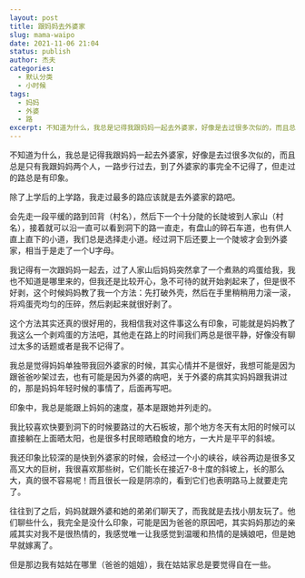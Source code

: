 ```yaml
---
layout: post
title: 跟妈妈去外婆家
slug: mama-waipo
date: 2021-11-06 21:04
status: publish
author: 杰夫
categories: 
  - 默认分类
  - 小时候
tags: 
  - 妈妈
  - 外婆
  - 路
excerpt: 不知道为什么，我总是记得我跟妈妈一起去外婆家，好像是去过很多次似的，而且总是只有我跟妈妈两个人，一路步行过去，到了外婆家的事完全不记得了，但走过的路总是有印象。
---
```


不知道为什么，我总是记得我跟妈妈一起去外婆家，好像是去过很多次似的，而且总是只有我跟妈妈两个人，一路步行过去，到了外婆家的事完全不记得了，但走过的路总是有印象。

除了上学后的上学路，我走过最多的路应该就是去外婆家的路吧。

会先走一段平缓的路到凹背（村名），然后下一个十分陡的长陡坡到人家山（村名），接着就可以沿一直可以看到洞下的路一直走，有盘山的碎石车道，也有供人直上直下的小道，我们总是选择走小道。经过洞下后还要上一个陡坡才会到外婆家，相当于是走了一个U字母。

我记得有一次跟妈妈一起去，过了人家山后妈妈突然拿了一个煮熟的鸡蛋给我，我也不知道是哪里来的，但我还是比较开心，急不可待的就开始剥起来了，但是很不好剥，这个时候妈妈教了我一个方法：先打破外壳，然后在手里稍稍用力滚一滚，将鸡蛋壳均匀的压碎，然后剥起来就很好剥了。

这个方法其实还真的很好用的，我相信我对这件事这么有印象，可能就是妈妈教了我这么一个剥鸡蛋的方法吧，其他走在路上的时间我们两总是很平静，好像没有聊过太多的话题或者是我不记得了。

我总是觉得妈妈单独带我回外婆家的时候，其实心情并不是很好，我想可能是因为跟爸爸吵架过去，也有可能是因为外婆的病吧，关于外婆的病其实妈妈跟我讲过的，那是妈妈年轻时候的事情了，后面再写吧。

印象中，我总是能跟上妈妈的速度，基本是跟她并列走的。

我比较喜欢快要到洞下的时候要路过的大石板坡，那个地方冬天有太阳的时候可以直接躺在上面晒太阳，也是很多村民晾晒粮食的地方，一大片是平平的斜坡。

我还印象比较深的是快到外婆家的时候，会经过一个小的峡谷，峡谷两边是很多又高又大的巨树，我很喜欢那些树，它们能长在接近7-8十度的斜坡上，长的那么大，真的很不容易呢！而且很长一段是阴凉的，看到它们也表明路马上就要走完了。

往往到了之后，妈妈就跟外婆和她的弟弟们聊天了，而我就是去找小朋友玩了。他们聊些什么，我完全是没什么印象，可能是因为爸爸的原因吧，其实妈妈那边的亲戚其实对我不是很热情的，我感觉唯一让我感觉到温暖和热情的是姨娘吧，但是她早就嫁离了。

但是那边我有姑姑在哪里（爸爸的姐姐），我在姑姑家总是要觉得自在一些。

